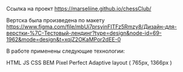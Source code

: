 Ссылка на проект https://marseliine.github.io/chessClub/

Вертска была произведена по макету https://www.figma.com/file/mbUi7prsyinFITFz5Rmzy8/Дизайн-для-верстки-%7C-Тестовый-лендинг?type=design&node-id=69-1962&mode=design&t=xqjZ2OKaMPor2dEE-0

В работе применены следующие технологии:

HTML
JS
CSS
BEM
Pixel Perfect
Adaptive layout ( 765px, 1366px )
